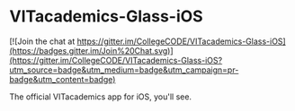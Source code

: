 # VITacademics-Glass-iOS

[![Join the chat at https://gitter.im/CollegeCODE/VITacademics-Glass-iOS](https://badges.gitter.im/Join%20Chat.svg)](https://gitter.im/CollegeCODE/VITacademics-Glass-iOS?utm_source=badge&utm_medium=badge&utm_campaign=pr-badge&utm_content=badge)

The official VITacademics app for iOS, you'll see. 
